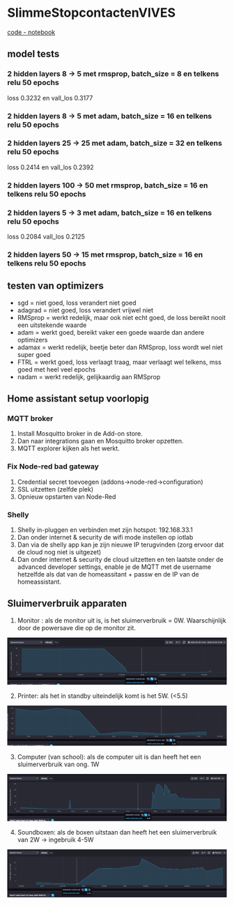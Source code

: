 # SlimmeStopcontactenVIVES

[code - notebook](https://colab.research.google.com/drive/1pjBKEyINliCrKm2UD8AyNFnTkva3qZNF?usp=sharing)

## model tests

### 2 hidden layers 8 -> 5 met rmsprop, batch_size = 8 en telkens relu 50 epochs

loss 0.3232 en vall_los 0.3177

### 2 hidden layers 8 -> 5 met adam, batch_size = 16 en telkens relu 50 epochs

### 2 hidden layers 25 -> 25 met adam, batch_size = 32 en telkens relu 50 epochs

loss 0.2414 en vall_los 0.2392

### 2 hidden layers 100 -> 50 met rmsprop, batch_size = 16 en telkens relu 50 epochs

### 2 hidden layers 5 -> 3 met adam, batch_size = 16 en telkens relu 50 epochs

loss 0.2084 vall_los 0.2125

### 2 hidden layers 50 -> 15 met rmsprop, batch_size = 16 en telkens relu 50 epochs

## testen van optimizers

- sgd = niet goed, loss verandert niet goed
- adagrad = niet goed, loss verandert vrijwel niet
- RMSprop = werkt redelijk, maar ook niet echt goed, de loss bereikt nooit een uitstekende waarde
- adam = werkt goed, bereikt vaker een goede waarde dan andere optimizers
- adamax = werkt redelijk, beetje beter dan RMSprop, loss wordt wel niet super goed
- FTRL = werkt goed, loss verlaagt traag, maar verlaagt wel telkens, mss goed met heel veel epochs
- nadam = werkt redelijk, gelijkaardig aan RMSprop

## Home assistant setup voorlopig

### MQTT broker

1. Install Mosquitto broker in de Add-on store.
2. Dan naar integrations gaan en Mosquitto broker opzetten.
3. MQTT explorer kijken als het werkt.

### Fix Node-red bad gateway

1. Credential secret toevoegen (addons->node-red->configuration)
2. SSL uitzetten (zelfde plek)
3. Opnieuw opstarten van Node-Red

### Shelly

1. Shelly in-pluggen en verbinden met zijn hotspot: 192.168.33.1
2. Dan onder internet & security de wifi mode instellen op iotlab
3. Dan via de shelly app kan je zijn nieuwe IP terugvinden (zorg ervoor dat de cloud nog niet is uitgezet)
4. Dan onder internet & security de cloud uitzetten en ten laatste onder de advanced developer settings, enable je de MQTT met de username hetzelfde als dat van de homeassitant + passw en de IP van de homeassistant.

## Sluimerverbruik apparaten

1. Monitor : als de monitor uit is, is het sluimerverbruik = 0W. Waarschijnlijk door de powersave die op de monitor zit.

![monitor_sluimerverbruik](./img/monitor_sluimerverbruik.png)

2. Printer: als het in standby uiteindelijk komt is het 5W. (<5.5)

![printer_sluimerverbruik](./img/printer_sluimerverbruik.png)

3. Computer (van school): als de computer uit is dan heeft het een sluimerverbruik van ong. 1W

![computer_sluimerverbruik](./img/computer_sluimerverbruik.png)

4. Soundboxen: als de boxen uitstaan dan heeft het een sluimerverbruik van 2W -> ingebruik 4-5W

![soundboxen_sluimerverbruik](./img/soudboxen_sluimerverbruik.png)
